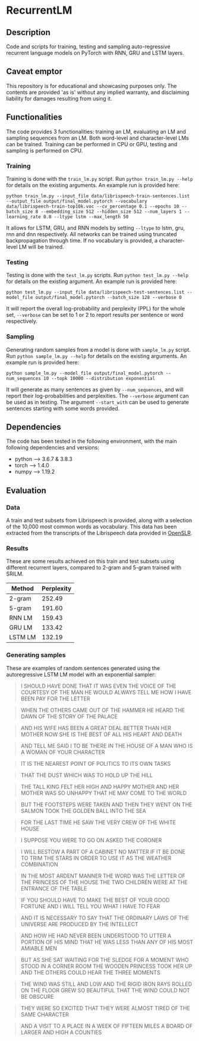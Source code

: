 # RecurrentLM
## Description
Code and scripts for training, testing and sampling auto-regressive recurrent language models on PyTorch with RNN, GRU and LSTM layers.

## Caveat emptor
This repository is for educational and showcasing purposes only. The contents are provided 'as is' without any implied warranty, and disclaiming liability for damages resulting from using it.

## Functionalities
The code provides 3 functionalities: training an LM, evaluating an LM and sampling sequences from an LM. Both word-level and character-level LMs can be trained. Training can be performed in CPU or GPU, testing and sampling is performed on CPU.

### Training
Training is done with the ``train_lm.py`` script. Run ``python train_lm.py --help`` for details on the existing arguments. An example run is provided here:

```
python train_lm.py --input_file data/librispeech-train-sentences.list --output_file output/final_model.pytorch --vocabulary data/librispeech-train-top10k.voc --cv_percentage 0.1 --epochs 10 --batch_size 8 --embedding_size 512 --hidden_size 512 --num_layers 1 --learning_rate 0.8 --ltype lstm --max_length 50
```

It allows for LSTM, GRU, and RNN models by setting ``--ltype`` to lstm, gru, rnn and dnn respectively. All networks can be trained using truncated backpropagation through time. If no vocabulary is provided, a character-level LM will be trained.

### Testing
Testing is done with the ``test_lm.py`` scripts. Run ``python test_lm.py --help`` for details on the existing argument. An example run is provided here:

```
python test_lm.py --input_file data/librispeech-test-sentences.list --model_file output/final_model.pytorch --batch_size 128 --verbose 0
```

It will report the overall log-probability and perplexity (PPL) for the whole set, ``--verbose`` can be set to 1 or 2 to report results per sentence or word respectively.

### Sampling
Generating random samples from a model is done with ``sample_lm.py`` script. Run ``python sample_lm.py --help`` for details on the existing arguments. An example run is provided here:

```
python sample_lm.py --model_file output/final_model.pytorch --num_sequences 10 --topk 10000 --distribution exponential
```

It will generate as many sentences as given by ``--num_sequences``, and will report their log-probabilities and perplexities. The ``--verbose`` argument can be used as in testing. The argument ``--start_with`` can be used to generate sentences starting with some words provided.

## Dependencies

The code has been tested in the following environment, with the main following dependencies and versions:

* python --> 3.6.7 & 3.8.3
* torch --> 1.4.0
* numpy --> 1.19.2

## Evaluation

### Data

A train and test subsets from Librispeech is provided, along with a selection of the 10,000 most common words as vocabulary. This data has been extracted from the transcripts of the Librispeech data provided in [OpenSLR](http://www.openslr.org/12/).

### Results

These are some results achieved on this train and test subsets using different recurrent layers, compared to 2-gram and 5-gram trained with SRILM.

Method  | Perplexity
--------|----------
2-gram  | 252.49 
5-gram  | 191.60
RNN LM  | 159.43 
GRU LM  | 133.42 
LSTM LM | 132.19 

### Generating samples

These are examples of random sentences generated using the autoregressive LSTM LM model with an exponential sampler:

> I SHOULD HAVE DONE THAT IT WAS EVEN THE VOICE OF THE COURTESY OF THE MAN HE WOULD ALWAYS TELL ME HOW I HAVE BEEN PAY FOR THE LETTER

> WHEN THE OTHERS CAME OUT OF THE HAMMER HE HEARD THE DAWN OF THE STORY OF THE PALACE

> AND HIS WIFE HAS BEEN A GREAT DEAL BETTER THAN HER MOTHER NOW SHE IS THE BEST OF ALL HIS HEART AND DEATH

> AND TELL ME SAID I TO BE THERE IN THE HOUSE OF A MAN WHO IS A WOMAN OF YOUR CHARACTER

> IT IS THE NEAREST POINT OF POLITICS TO ITS OWN TASKS

> THAT THE DUST WHICH WAS TO HOLD UP THE HILL

> THE TALL KING FELT HER HIGH AND HAPPY MOTHER AND HER MOTHER WAS SO UNHAPPY THAT HE MAY COME TO THE WORLD

> BUT THE FOOTSTEPS WERE TAKEN AND THEN THEY WENT ON THE SALMON TOOK THE GOLDEN BALL INTO THE SEA

> FOR THE LAST TIME HE SAW THE VERY CREW OF THE WHITE HOUSE

> I SUPPOSE YOU WERE TO GO ON ASKED THE CORONER

> I WILL BESTOW A PART OF A CABINET NO MATTER IF IT BE DONE TO TRIM THE STARS IN ORDER TO USE IT AS THE WEATHER COMBINATION

> IN THE MOST ARDENT MANNER THE WORD WAS THE LETTER OF THE PRINCESS OF THE HOUSE THE TWO CHILDREN WERE AT THE ENTRANCE OF THE TABLE

> IF YOU SHOULD HAVE TO MAKE THE BEST OF YOUR GOOD FORTUNE AND I WILL TELL YOU WHAT I HAVE TO FEAR

> AND IT IS NECESSARY TO SAY THAT THE ORDINARY LAWS OF THE UNIVERSE ARE PRODUCED BY THE INTELLECT

> AND HOW HE HAD NEVER BEEN UNDERSTOOD TO UTTER A PORTION OF HIS MIND THAT HE WAS LESS THAN ANY OF HIS MOST AMIABLE MEN

> BUT AS SHE SAT WAITING FOR THE SLEDGE FOR A MOMENT WHO STOOD IN A CORNER ROOM THE WOODEN PRINCESS TOOK HER UP AND THE OTHERS COULD HEAR THE THREE MOMENTS

> THE WIND WAS STILL AND LOW AND THE RIGID IRON RAYS ROLLED ON THE FLOOR GREW SO BEAUTIFUL THAT THE WIND COULD NOT BE OBSCURE

> THEY WERE SO EXCITED THAT THEY WERE ALMOST TIRED OF THE SAME CHARACTER

> AND A VISIT TO A PLACE IN A WEEK OF FIFTEEN MILES A BOARD OF LARGER AND HIGH A COUNTIES

